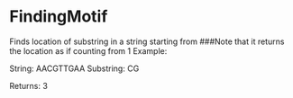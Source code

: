 # FindingMotif
 Finds location of substring in a string starting from
###Note that it returns the location as if counting from 1
Example:

String: AACGTTGAA
Substring: CG

Returns: 3
